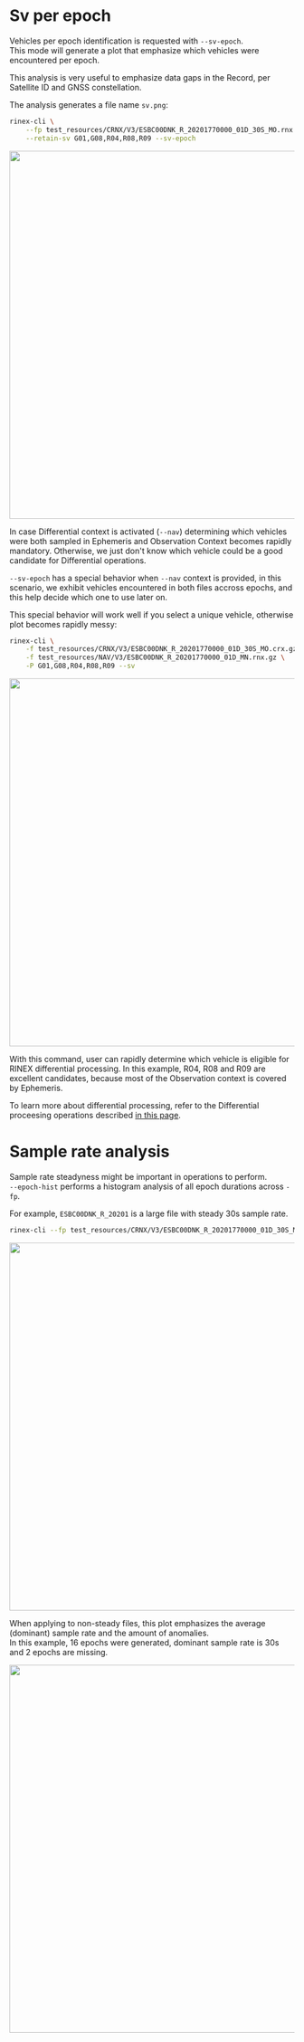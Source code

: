 Sv per epoch
============

Vehicles per epoch identification is requested with `--sv-epoch`.  
This mode will generate a plot that emphasize which vehicles
were encountered per epoch.

This analysis is very useful to emphasize data gaps in the Record,
per Satellite ID and GNSS constellation.

The analysis generates a file name `sv.png`:

```bash
rinex-cli \
    --fp test_resources/CRNX/V3/ESBC00DNK_R_20201770000_01D_30S_MO.rnx \
    --retain-sv G01,G08,R04,R08,R09 --sv-epoch
```

<img align="center" width="650" src="https://github.com/georust/rinex/blob/main/doc/plots/sv_esbc00dnk.png">


In case Differential context is activated (`--nav`) determining
which vehicles were both sampled in
Ephemeris and Observation Context becomes rapidly mandatory.
Otherwise, we just don't know which vehicle could be a good candidate
for Differential operations.

`--sv-epoch` has a special behavior when `--nav` context is provided,
in this scenario, we exhibit vehicles encountered in both files
accross epochs, and this help decide which one to use later on.

This special behavior will work well if you select a unique vehicle,
otherwise plot becomes rapidly messy:

```bash
rinex-cli \
    -f test_resources/CRNX/V3/ESBC00DNK_R_20201770000_01D_30S_MO.crx.gz \
    -f test_resources/NAV/V3/ESBC00DNK_R_20201770000_01D_MN.rnx.gz \
    -P G01,G08,R04,R08,R09 --sv
```

<img align="center" width="650" src="https://github.com/georust/rinex/blob/main/doc/plots/sv_diff_esbc00dnk.png">

With this command, user can rapidly determine which vehicle is eligible for
RINEX differential processing. In this example, R04, R08 and R09 are excellent candidates,
because most of the Observation context is covered by Ephemeris.

To learn more about differential processing, refer to the 
Differential proceesing operations described
[in this page](https://github.com/georust/rinex/blob/main/rinex-cli/doc/processing.md).

Sample rate analysis
====================

Sample rate steadyness might be important in operations to perform.  
`--epoch-hist` performs a histogram analysis of all epoch durations across `-fp`.  

For example, `ESBC00DNK_R_20201` is a large file with steady 30s sample rate.

```bash
rinex-cli --fp test_resources/CRNX/V3/ESBC00DNK_R_20201770000_01D_30S_MO.crx.gz --epoch-hist
```

<img align="center" width="650" src="https://github.com/georust/rinex/blob/main/doc/plots/esbc00dnk_hist.png">

When applying to non-steady files, this plot emphasizes the average (dominant) sample rate and the amount of anomalies.   
In this example, 16 epochs were generated, dominant sample rate is 30s and 2 epochs are missing.

<img align="center" width="650" src="https://github.com/georust/rinex/blob/main/doc/plots/hist2.png">
